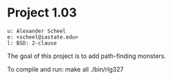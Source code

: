 # Project 1.03

    u: Alexander Scheel
    e: <scheel@iastate.edu>
    l: BSD: 2-clause

The goal of this project is to add path-finding monsters.

To compile and run:
    make all
    ./bin/rlg327
